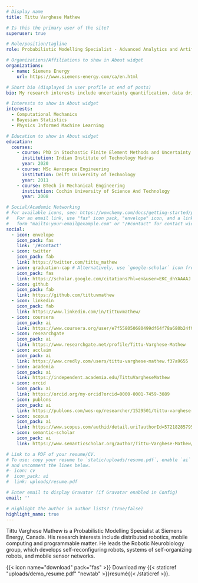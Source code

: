 ```yaml
---
# Display name
title: Tittu Varghese Mathew

# Is this the primary user of the site?
superuser: true

# Role/position/tagline
role: Probabilistic Modelling Specialist - Advanced Analytics and Artificial Intelligence

# Organizations/Affiliations to show in About widget
organizations:
  - name: Siemens Energy
    url: https://www.siemens-energy.com/ca/en.html

# Short bio (displayed in user profile at end of posts)
bio: My research interests include uncertainty quantification, data driven surrogate modelling and digital twin.

# Interests to show in About widget
interests:
  - Computational Mechanics
  - Bayesian Statistics
  - Physics Informed Machine Learning

# Education to show in About widget
education:
  courses:
    - course: PhD in Stochastic Finite Element Methods and Uncertainty Quantification
      institution: Indian Institute of Technology Madras
      year: 2020
    - course: MSc Aerospace Engineering
      institution: Delft University of Technology
      year: 2011
    - course: BTech in Mechanical Engineering
      institution: Cochin University of Science And Technology
      year: 2008

# Social/Academic Networking
# For available icons, see: https://wowchemy.com/docs/getting-started/page-builder/#icons
#   For an email link, use "fas" icon pack, "envelope" icon, and a link in the
#   form "mailto:your-email@example.com" or "/#contact" for contact widget.
social:
  - icon: envelope
    icon_pack: fas
    link: '/#contact'
  - icon: twitter
    icon_pack: fab
    link: https://twitter.com/tittu_mathew
  - icon: graduation-cap # Alternatively, use `google-scholar` icon from `ai` icon pack
    icon_pack: fas
    link: https://scholar.google.com/citations?hl=en&user=EKC_dhYAAAAJ
  - icon: github
    icon_pack: fab
    link: https://github.com/tittuvmathew
  - icon: linkedin
    icon_pack: fab
    link: https://www.linkedin.com/in/tittuvmathew/
  - icon: coursera
    icon_pack: ai
    link: https://www.coursera.org/user/e7f558050680499df64f78a680b24f9a
  - icon: researchgate
    icon_pack: ai
    link: https://www.researchgate.net/profile/Tittu-Varghese-Mathew
  - icon: acclaim
    icon_pack: ai
    link: https://www.credly.com/users/tittu-varghese-mathew.f37a9655
  - icon: academia
    icon_pack: ai
    link: https://independent.academia.edu/TittuVargheseMathew
  - icon: orcid
    icon_pack: ai
    link: https://orcid.org/my-orcid?orcid=0000-0001-7459-3089
  - icon: publons
    icon_pack: ai
    link: https://publons.com/wos-op/researcher/1529501/tittu-varghese-mathew/
  - icon: scopus
    icon_pack: ai
    link: https://www.scopus.com/authid/detail.uri?authorId=57218285795
  - icon: semantic-scholar
    icon_pack: ai
    link: https://www.semanticscholar.org/author/Tittu-Varghese-Mathew/48604894

# Link to a PDF of your resume/CV.
# To use: copy your resume to `static/uploads/resume.pdf`, enable `ai` icons in `params.toml`,
# and uncomment the lines below.
#- icon: cv
#  icon_pack: ai
#  link: uploads/resume.pdf

# Enter email to display Gravatar (if Gravatar enabled in Config)
email: ''

# Highlight the author in author lists? (true/false)
highlight_name: true
---
```


Tittu Varghese Mathew is a Probabilistic Modelling Specialist at Siemens Energy, Canada. His research interests include distributed robotics, mobile computing and programmable matter. He leads the Robotic Neurobiology group, which develops self-reconfiguring robots, systems of self-organizing robots, and mobile sensor networks.

{{< icon name="download" pack="fas" >}} Download my {{< staticref "uploads/demo_resume.pdf" "newtab" >}}resumé{{< /staticref >}}.
